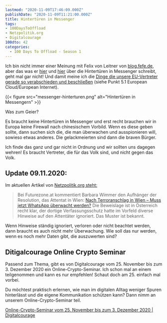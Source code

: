 ```yaml
---
lastmod: "2020-11-09T17:46:09.000Z"
publishDate: "2020-11-09T11:21:00.000Z"
title: Hintertüren in Messenger
tags:
- 100DaysToOffload
- Netzpolitik.org
- Digitalcourage
100dto: 42
categories:
  - 100 Days To Offload - Season 1
---
```


Ich bin nicht immer einer Meinung mit Felix von Leitner von [blog.fefe.de](http://blog.fefe.de), aber das was er [hier](http://blog.fefe.de/?ts=a157d173) und [hier](http://blog.fefe.de/?ts=a157c1a0) über die Hintertüren in Messenger schreibt, geht mal gar nicht! Und damit meine ich die [Dinge die unsere EU-Vertreter gerade so verabschieden und beschließen](https://www.europarl.europa.eu/RegData/etudes/STUD/2020/648784/IPOL_STU(2020)648784_EN.pdf) (siehe Punkt 5.1 European Cloud/European Internet). 

{{< figure src="messenger-hinterturen.png" alt="Hintertüren in Messengern" >}}

Was zum Geier?

Es braucht keine Hintertüren in Messenger und erst recht brauchen wir in Europa keine Firewall nach chinesischem Vorbild. Wenn es diese geben sollte, dann suchen sich die, die man überwachen und ausspionieren will, sowieso etwas anderes. Die gelackmeierten sind dann die braven Bürger. 

Ich finde das ganz und gar nicht in Ordnung und wir sollten uns dagegen wehren! Es braucht Vertreter, die für das Volk sind, und nicht gegen das Volk. 

## Update 09.11.2020:

Im aktuellen Artikel von [Netzpolitik.org steht:](https://netzpolitik.org/2020/bits-angriff-auf-sichere-kommunikation-eu-staaten-wuenschen-sich-hintertueren/)

> Bei Futurezone.at kommentiert Barbara Wimmer den Aufhänger der Resolution, das Attentat in Wien: [Nach Terroranschlag in Wien – Muss jetzt WhatsApp überwacht werden?](https://futurezone.at/netzpolitik/nach-terroranschlag-in-wien-muss-jetzt-whatsapp-ueberwacht-werden/401091594) Die Beweislage ist in Österreich recht klar, der dortige Verfassungsschutz hatte im Vorfeld diverse Hinweise auf den Attentäter ignoriert. Das Muster ist bekannt.

Wenn Hinweise ständig ignoriert, verloren oder nicht beachtet werden, dann braucht es auch nicht mehr Überwachung. Wie soll das nur werden, wenn es noch mehr Daten gibt, die auszuwerten sind?

## Ditigalcourage Online Crypto Seminar

Passend zum Thema, gibt es von Digitalcourage vom 25. November bis zum 3. Dezember 2020 ein Online-Crypto-Seminar. Ich schon mal an einem teilgenommen und kann es nur empfehlen! Schaut doch am 25. einfach mal vorbei. 

Du möchtest praktisch erlernen, wie man im digitalen Alltag weniger Spuren hinterlässt und die eigene Kommunikation schützen kann? Dann nimm an unserem Online-Crypto-Seminar teil.

[Online-Crypto-Seminar vom 25. November bis zum 3. Dezember 2020 | Digitalcourage](https://digitalcourage.de/blog/2020/online-crypto-seminar-25-november-3-dezember-2020)

